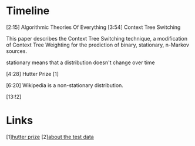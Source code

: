 # Timeline

[2:15] Algorithmic Theories Of Everything
[3:54] Context Tree Switching

This paper describes the Context Tree Switching technique, a modification of Context Tree Weighting for the prediction of binary, stationary, n-Markov sources.

stationary means that a distribution doesn't change over time

[4:28] Hutter Prize [1]

[6:20] Wikipedia is a non-stationary distribution.

[13:!2]

# Links

[1][hutter prize](http://prize.hutter1.net/)
[2][about the test data](http://mattmahoney.net/dc/textdata.html)
